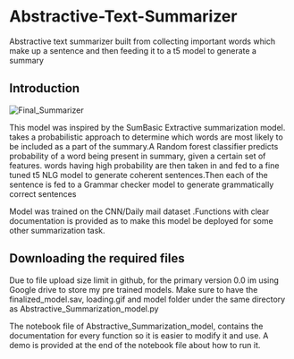 # Abstractive-Text-Summarizer
Abstractive text summarizer built from collecting important words which make up a sentence and then feeding it to a t5 model to generate a summary

## Introduction
![Final_Summarizer](https://user-images.githubusercontent.com/98120916/211164271-a8671f43-771d-483b-84ae-60955a7d750c.jpg)

This model was inspired by the SumBasic Extractive summarization model.  takes a probabilistic approach to determine which words are most likely to be included as a part of the summary.A Random forest classifier predicts probability of a word being present in summary, given a certain set of features. words having high probability are then taken in and fed to a fine tuned t5 NLG model to generate coherent sentences.Then each of the sentence is fed to a Grammar checker model to generate grammatically correct sentences

Model was trained on the CNN/Daily mail dataset .Functions with clear documentation is provided as to make this model be deployed for some other summarization task.

## Downloading the required files

Due to file upload size limit in github, for the primary version 0.0 im using Google drive to store my pre trained models. Make sure to have the finalized_model.sav, loading.gif and model folder under the same directory as Abstractive_Summarization_model.py 


The notebook file of Abstractive_Summarization_model, contains the documentation for every function so it is easier to modify it and use. A demo is provided at the end of the notebook file about how to run it.



